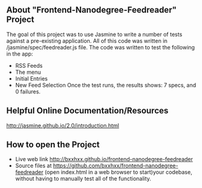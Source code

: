 ## About "Frontend-Nanodegree-Feedreader" Project
The goal of this project was to use Jasmine to write a number of tests against a pre-existing application. All of this code was written in /jasmine/spec/feedreader.js file.
The code was written to test the following in the app:
* RSS Feeds
* The menu
* Initial Entries
* New Feed Selection
Once the test runs, the results shows: 7 specs, and 0 failures.

## Helpful Online Documentation/Resources
http://jasmine.github.io/2.0/introduction.html

## How to open the Project
* Live web link http://bxxhxx.github.io/frontend-nanodegree-feedreader
* Source files at https://github.com/bxxhxx/frontend-nanodegree-feedreader (open index.html in a web browser to start)your codebase, without having to manually test all of the functionality.